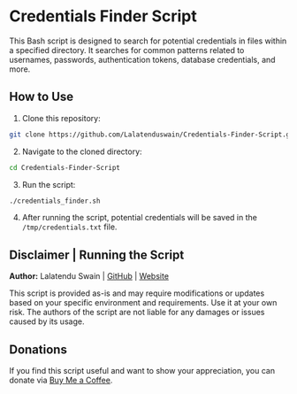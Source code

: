 # Credentials Finder Script

This Bash script is designed to search for potential credentials in files within a specified directory. It searches for common patterns related to usernames, passwords, authentication tokens, database credentials, and more.

## How to Use

1. Clone this repository:

```bash
git clone https://github.com/Lalatenduswain/Credentials-Finder-Script.git
```

2. Navigate to the cloned directory:

```bash
cd Credentials-Finder-Script
```

3. Run the script:

```bash
./credentials_finder.sh
```

4. After running the script, potential credentials will be saved in the `/tmp/credentials.txt` file.

## Disclaimer | Running the Script

**Author:** Lalatendu Swain | [GitHub](https://github.com/Lalatenduswain) | [Website](https://blog.lalatendu.info/)

This script is provided as-is and may require modifications or updates based on your specific environment and requirements. Use it at your own risk. The authors of the script are not liable for any damages or issues caused by its usage.

## Donations

If you find this script useful and want to show your appreciation, you can donate via [Buy Me a Coffee](https://www.buymeacoffee.com/lalatendu.swain).
